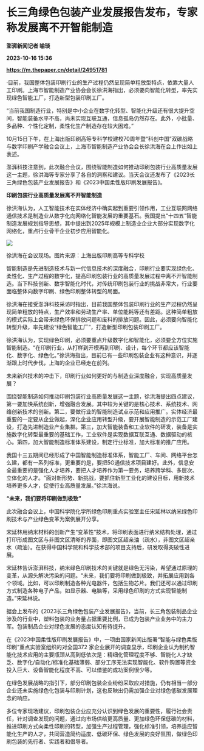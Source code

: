# 长三角绿色包装产业发展报告发布，专家称发展离不开智能制造
**澎湃新闻记者 喻琰**

**2023-10-16 15:36**

**https://m.thepaper.cn/detail/24951781**

·目前，我国整体包装印刷行业的生产过程仍然呈现简单粗放型特点，依靠大量人工印刷。上海市智能制造产业协会会长徐洪海指出，必须要向智能化转型，率先实现绿色智能工厂，打造新型包装印刷工厂。

“当前我国制造行业，特别是中小企业在数字化转型、智能化升级还有很大提升空间，智能装备水平不高，尚未实现互联互通，信息孤岛仍然存在。此外，小批量、多品种、个性化定制，柔性化生产制造存在较大困难。”

10月15日下午，在上海出版印刷高等专科学校建校70周年暨“科创中国”双碳战略与数字印刷产学融合会议上，上海市智能制造产业协会会长徐洪海在会上作出如上表述。

澎湃科技注意到，此次融合会议，围绕智能制造如何推动印刷包装行业高质量发展这一主题，徐洪海等专家分享了各自的洞察和建议。当天会议还发布了《2023长三角绿色包装产业发展报告》和《2023中国柔性版印刷发展报告》。

**印刷包装行业高质量发展离不开智能制造**

徐洪海认为，人工智能技术在实体经济中确实起到重要引领作用，工业互联网网络通信技术是制造业从数字化向网络化智能发展的重要基石。我国提出“十四五”智能制造发展规划指导思想，其中提出到2025年规模上制造业企业大部分实现数字化网络化，重点行业骨干企业初步应用智能化。

![](https://imagecloud.thepaper.cn/thepaper/image/274/354/318.jpg)

徐洪海在会议现场。图片来源：上海出版印刷高等专科学校

智能制造是先进制造技术与新一代信息技术的深度融合，印刷行业要实现绿色化、柔性化、生产过程的数字化，提高印刷包装行业的高质量发展过程中离不开智能制造。当下科技创新、数字智能化时代，对传统印刷包装行业的挑战非常大，行业要面临整体向数字印刷、绿色印刷整体转型的局面。

徐洪海在接受澎湃科技采访时指出，目前我国整体包装印刷行业的生产过程仍然呈现简单粗放的特点，生产效率和劳动生产率、单位能耗等还有差距。这种简单粗放的模式实际上会带来绿色环保排放问题和废料的排放问题。因此，必须要向智能化转型升级，率先建设“绿色智能工厂”，打造新型印刷包装印刷工厂。

徐洪海认为，实现绿色印刷，必须要重点升级数字化和智能化，必须要全方位实施智能制造。“在印刷行业，从打样到开模再到印刷、设计，每个环节都应该智能化、数字化、绿色化。”徐洪海指出，目前已有一些印刷包装企业有这种意识，并逐渐跟上时代步伐，上海的企业已经走在前列。

未来新兴技术的冲击下，印刷行业如何更好的与制造业深度融合，实现高质量发展？

围绕智能制造如何推动印刷包装行业高质量发展这一主题，徐洪海提出四点建议，第一要加快系统创新，增强融合发展。其中较为关键的是核心技术、系统技术、网络创新技术的创新。第二，要做行业的智能制造试点示范和应用推广。实体经济最重要的一定要从企业做起，深化企业应用转型升级，要开展智能制造的示范工厂建设，打造先进制造业产业集群。第三，加大智能装备和工业软件的研发，装备是实施数字化转型最重要的基础工作，工业软件是实现数据互联互通、数据驱动的核心。第四，加大智能制造标准体系建设，制定行业标准，加大标准的推广应用。

我国十三五期间已经形成了中国智能制造标准体系，智能工厂、车间、网络平台怎么建，都有一系列标准，更重要的是，要把5G通信技术项目建好。此外，信息安全最重要的是强化人才培养，要把人才培养作为第一要务，培养跨学科、多层次、立体化的人才。“面对新形势、新挑战，要抓住新型工业化的建设目标，用新技术培养更多人才，促使行业高质量发展。”徐洪海说。

**“未来，我们要将印刷做到极致”**

此次融合会议上，中国科学院化学所绿色印刷重点实验室主任宋延林以纳米绿色印刷技术与产业绿色变革为案例展开分享。

宋延林用纳米材料的创新产生“变革性”技术，将印刷表面进行纳米结构处理，通过打印形成图文区与非图文区清晰的界面，即图文区超亲油（疏水），非图文区超亲水（疏油）。在获得中国科学院和科学技术部的项目支持后，研发取得突破性进展。

宋延林告诉澎湃科技，纳米绿色印刷技术的关键就是绿色无污染，希望通过原理的变革，从源头解决污染的问题。“未来，我们要将印刷做到极致，并拓展应用到各个领域。比如，可以印刷制造各种光电器件，包括生物芯片。我们还可以通过印刷方式制造各种电子产品，如显示器、电脑等，采用绿色印刷的方式实现智能制造。”宋延林说。

据会上发布的《2023长三角绿色包装产业发展报告》，当前，长三角包装制品企业涉及的行业中，塑料包装的业务量占据重要比例，已成为包装产业业务中的主力军。包装制品企业对绿色发展的态度认知有待提升。

在《2023中国柔性版印刷发展报告》中，一项由国家新闻出版署“智能与绿色柔版印刷”重点实验室组织的对全国372 家企业展开的调查显示，印刷企业认为制约智能化技术应用的主要瓶颈从高到低依次是：精细化管理程度不够、智能化人才缺乏、数字化/自动化/标准化基础薄弱、部分工序无法实现智能化、软件购置等资金投入巨大、设备智能化程度不高、可以借鉴的成功案例很少等。

在绿色发展战略的指引下，部分印刷包装企业纷纷采取应对措施，仍有相当一部分企业还未实施绿色化包装与印刷计划，这也反映出仍需加强企业对绿色低碳发展理念的响应。

多位专家现场建议，印刷包装企业应充分认识到绿色发展的重要性，履行社会责任，针对调查发现的问题，通过向市场供给更高质量、更加绿色环保低碳的材料，推进印刷方式向柔性印刷的转型，加强生产过程管理，强化标准引领，培养适应智能化生产的人才，共同营造简约适度、低碳环保、绿色发展的良好氛围，做绿色印刷包装的先行者、实践者和倡导者。